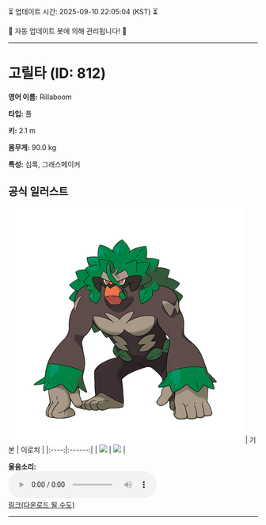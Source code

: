 
⏳ 업데이트 시간: 2025-09-10 22:05:04 (KST) ⏳

🤖 자동 업데이트 봇에 의해 관리됩니다! 🤖

---

# 고릴타 (ID: 812)
**영어 이름:** Rillaboom

**타입:** 풀

**키:** 2.1 m

**몸무게:** 90.0 kg

**특성:** 심록, 그래스메이커

## 공식 일러스트
![](https://raw.githubusercontent.com/PokeAPI/sprites/master/sprites/pokemon/other/official-artwork/812.png)
| 기본 | 이로치 |
|:----:|:------:|
| <img src="http://play.pokemonshowdown.com/sprites/ani/rillaboom.gif" width="200"> | <img src="http://play.pokemonshowdown.com/sprites/ani-shiny/rillaboom.gif" width="200"> |

**울음소리:**<br><audio controls src="https://raw.githubusercontent.com/PokeAPI/cries/main/cries/pokemon/latest/812.ogg"></audio><br> [링크(다운로드 될 수도)](https://raw.githubusercontent.com/PokeAPI/cries/main/cries/pokemon/latest/812.ogg)


---
